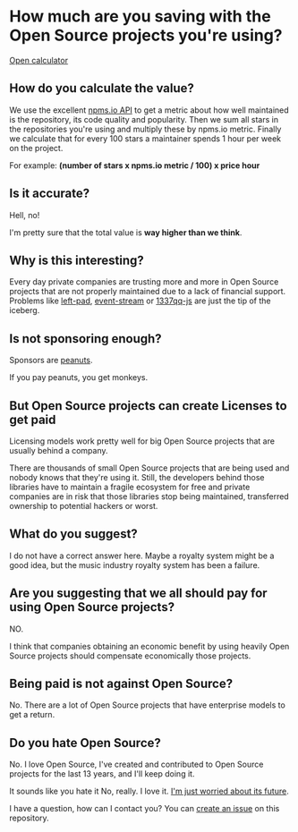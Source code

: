 # How much are you saving with the Open Source projects you're using?
[Open calculator](https://elecash.github.io/os-calculator/)

## How do you calculate the value?
We use the excellent [npms.io API](https://api-docs.npms.io/) to get a metric about how well maintained is the repository, its code quality and popularity. Then we sum all stars in the repositories you're using and multiply these by npms.io metric. Finally we calculate that for every 100 stars a maintainer spends 1 hour per week on the project.

For example: **(number of stars️ x npms.io metric / 100) x price hour**

## Is it accurate?

Hell, no!

I'm pretty sure that the total value is **way higher than we think**.

## Why is this interesting?
Every day private companies are trusting more and more in Open Source projects that are not properly maintained due to a lack of financial support. Problems like [left-pad](http://left-pad.io/), [event-stream](https://www.trendmicro.com/vinfo/dk/security/news/cybercrime-and-digital-threats/hacker-infects-node-js-package-to-steal-from-bitcoin-wallets) or [1337qq-js](https://www.zdnet.com/article/microsoft-spots-malicious-npm-package-stealing-data-from-unix-systems/) are just the tip of the iceberg.

## Is not sponsoring enough?
Sponsors are [peanuts](https://staltz.com/software-below-the-poverty-line.html).

If you pay peanuts, you get monkeys.

## But Open Source projects can create Licenses to get paid
Licensing models work pretty well for big Open Source projects that are usually behind a company.

There are thousands of small Open Source projects that are being used and nobody knows that they're using it. Still, the developers behind those libraries have to maintain a fragile ecosystem for free and private companies are in risk that those libraries stop being maintained, transferred ownership to potential hackers or worst.

## What do you suggest?
I do not have a correct answer here. Maybe a royalty system might be a good idea, but the music industry royalty system has been a failure.

## Are you suggesting that we all should pay for using Open Source projects?
NO.

I think that companies obtaining an economic benefit by using heavily Open Source projects should compensate economically those projects.

## Being paid is not against Open Source?
No. There are a lot of Open Source projects that have enterprise models to get a return.

## Do you hate Open Source?
No. I love Open Source, I've created and contributed to Open Source projects for the last 13 years, and I'll keep doing it.

It sounds like you hate it
No, really. I love it. [I'm just worried about its future](https://www.google.com/search?q=is+open+source+dying&rlz=1C5CHFA_enES913ES913&oq=is+open+source+dying&aqs=chrome..69i57l2j69i60j69i61j69i60l2j69i61l2.2123j0j7&sourceid=chrome&ie=UTF-8).

I have a question, how can I contact you?
You can [create an issue](https://github.com/elecash/os-calculator/issues) on this repository.
